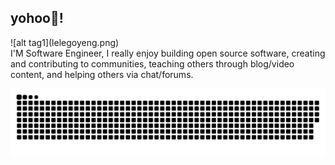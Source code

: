 <h2 align="left">yohoo👋!</h2>
![alt tag1](lelegoyeng.png)
<div>I'M Software Engineer, I really enjoy building open source software, creating and contributing to communities, teaching others through blog/video content, and helping others via chat/forums.</div>
<p align = "center">
	<img src = "https://github.com/Lelegoyeng/Lelegoyeng/blob/main/github-contribution-grid-snake.svg?" alt = "Snake Game"/>
</p>
